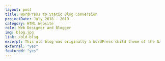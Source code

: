 ```yaml
---
layout: post
title: WordPress to Static Blog Conversion
projectDate: July 2018 - 2019
category: HTML Website
role: Web Designer and Blogger
img: blog.jpg
link: /old-blog
excerpt: This old blog was originally a WordPress child theme of the Savona theme by Optima Themes, but I recreated the entire website from scratch into a static website generated with Jekyll and made a few modifications. I no longer use this blog, but it was an ambitious project that showed me I enjoy developing websites more than writing blog posts!
external: "yes"
featured: "yes"
---
```

